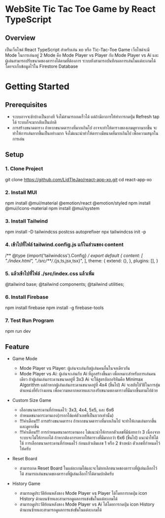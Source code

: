 # WebSite Tic Tac Toe Game by React TypeScript

## Overview
เป็นเว็บไซต์ React TypeScript สำหรับเล่น xo หรือ Tic-Tac-Toe Game เว็บไซต์จะมี Mode ในการเล่นอยู่ 2 Mode คือ Mode Player vs Player กับ Mode Player vs Ai และผู้เล่นสามารถปรับขนาดของตารางได้ตามที่ต้องการ ระบบยังสามารถบันทึกผลการเล่นในแต่ละเกมได้ โดยจะเก็บข้อมูลไว้ใน Firestore Database

# Getting Started

## Prerequisites
- ระบบอาจจะช้าบ้างเป็นบางที จึงไม่สามารถกดเร็วได้ แต่ถ้ามีอาการให้ทำการกดปุ่ม Refresh tap ได้ ระบบก็จะมากลับเป็นปกติ
- การสร้างขนาดตาราง ถ้าหากขนาดตารางที่มากเกินไป อาจจะทำให้ตารางของเกมดูยากมากขึ้น จะทำให้การเล่นยากขึ้นเป็นอย่างมาก จึงไม่แนะนำทำให้ตารางมีขนาดที่มากเกินไป เพื่อความสนุกในการเล่น

## Setup

### 1. Clone Project

git clone https://github.com/LidTleJao/react-app-xo.git
cd react-app-xo

### 2. Install MUI

npm install @mui/material @emotion/react @emotion/styled
npm install @mui/icons-material
npm install @mui/system

### 3. Install Tailwind

npm install -D tailwindcss postcss autoprefixer
npx tailwindcss init -p

### 4. เข้าไปที่ไฟล์ tailwind.config.js แก้ในส่วนของ content

/** @type {import('tailwindcss').Config} */ 
export default {
	content: [ 
		"./index.html", 
		"./src/**/*.{js,ts,jsx,tsx}", 
	], 
	theme: { 
		extend: {}, 
	}, 
	plugins: [], 
}

### 5. แล้วเข้าไปที่ไฟล์ ./src/index.css แล้วเพิ่ม

@tailwind base; 
@tailwind components; 
@tailwind utilities;

### 6. Install Firebase

npm install firebase
npm install -g firebase-tools

### 7. Test Run Program

npm run dev

## Feature

- Game Mode
  - Mode Player vs Player: ผู้เล่นจะเล่นกับผู้เล่นคนอื่นในจอเดียวกัน
  - Mode Player vs Ai: ผู้เล่นจะเล่นกับ Ai ที่ถูกสร้างขึ้นมา เพื่อเหมาะสำหรับการเล่นคนเดียว ถ้าผู้เล่นเล่นกระดานขนาดอยู่ที่ 3x3 Ai จะใช้สูตรอัลกอริทึมคือ Minimax Algorithm แต่ถ้าหากผู้เล่นเล่นกระดานขนาดอยู่ที่ 4x4 (ขึ้นไป) Ai จะสลับใช้วิธีในการสุ่มตำแหน่งที่ยังว่างแทน เพื่อความหลากหลายและรองรับขนาดของตารางที่มีมากขึ้นตามไปด้วย

- Custom Size Game
  - เลือกขนาดกระดานที่กำหนดไว้: 3x3, 4x4, 5x5, และ 6x6
  - กำหนดขนาดกระดานเอง(กรอกได้แค่ตัวเลขที่เป็นบวกเท่านั้น)
  - !!!คำเตือน!!! การสร้างขนาดตาราง ถ้าหากขนาดตารางที่มากเกินไป จะทำให้เกมเล่นยากขึ้นและดูยากขึ้น
  - !!!คำเตือน!!! การกำหนดขนาดกระดานเอง ไม่แนะนำให้กรอกตัวเลขที่มีน้อยกว่า 3 เนื่องจากระบบจะไม่ให้กรอกได้ ถ้าหากต้องการอยากให้ตารางที่มีมากกว่า 6x6 (ขึ้นไป) แนะนำให้ได้ใช้ การเลือกขนาดกระดานที่กำหนดไว้ ก่อนแล้วเติมเลข 1 หรือ 2 ข้างหน้า ตัวเลขที่กำหนดไว้ให้ครับ

- Reset Board
  - สามารถกด Reset Board ในแต่ละเกมได้และจะไม่ยกเลิกขนาดของตารางที่ผู้เล่นเลือกไว้ได้ สามารถเล่นขนาดของตารางที่ผู้เล่นเลือกไว้ได้ตามปกติครับ

- History Game
  - สามารถดูประวัติย้อนหลังของ Mode Player vs Player ได้โดยการกดปุ่ม icon History ด้านบนซ้ายและสามารถดูผลการแข่งขันในแต่ละเกมได้
  - สามารถดูประวัติย้อนหลังของ Mode Player vs Ai ได้โดยการกดปุ่ม icon History ด้านบนซ้ายและสามารถดูผลการแข่งขันในแต่ละเกมได้